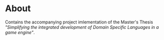 # About
Contains the accompanying project imlementation of the Master's Thesis *"Simplifying the integrated development of Domain Specific Languages in a game engine"*.

